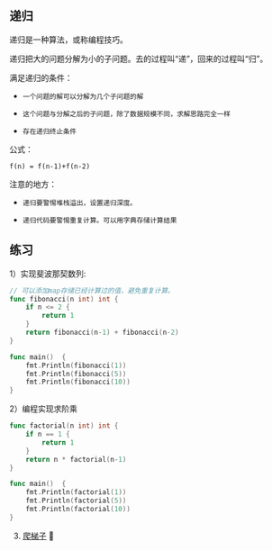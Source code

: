 ## 递归

递归是一种算法，或称编程技巧。

递归把大的问题分解为小的子问题。去的过程叫“递”，回来的过程叫“归”。

满足递归的条件：

* `一个问题的解可以分解为几个子问题的解`

* `这个问题与分解之后的子问题，除了数据规模不同，求解思路完全一样`

* `存在递归终止条件`

公式：

`f(n) = f(n-1)+f(n-2)`

注意的地方：

* `递归要警惕堆栈溢出，设置递归深度。`

* `递归代码要警惕重复计算。可以用字典存储计算结果`


## 练习

1）实现斐波那契数列:

``` Go
// 可以添加map存储已经计算过的值，避免重复计算。
func fibonacci(n int) int {
	if n <= 2 {
		return 1
	}
	return fibonacci(n-1) + fibonacci(n-2)
}

func main()  {
	fmt.Println(fibonacci(1))
	fmt.Println(fibonacci(5))
	fmt.Println(fibonacci(10))
}
```

2）编程实现求阶乘

``` Go
func factorial(n int) int {
	if n == 1 {
		return 1
	}
	return n * factorial(n-1)
}

func main()  {
	fmt.Println(factorial(1))
	fmt.Println(factorial(5))
	fmt.Println(factorial(10))
}
```

3) [爬梯子](https://github.com/lzle/leetcode/tree/master/note/70) :green_apple:

